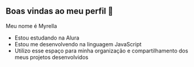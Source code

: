 ## Boas vindas ao meu perfil 💙

Meu nome é Myrella 

- Estou estudando na Alura
- Estou me desenvolvendo na linguagem JavaScript
- Utilizo esse espaço para minha organização e compartilhamento dos meus projetos desenvolvidos
